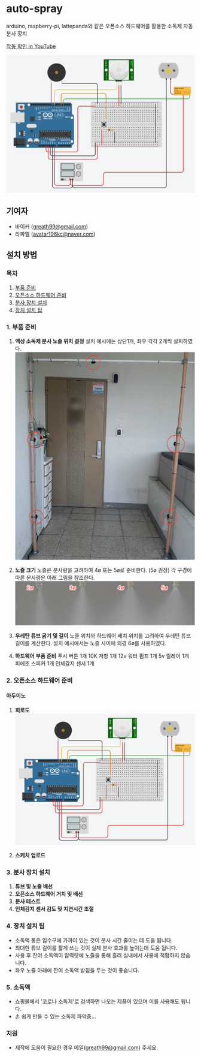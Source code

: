 # auto-spray

arduino, raspberry-pi, lattepanda와 같은 오픈소스 하드웨어를 활용한 소독제 자동 분사 장치

[작동 확인 in YouTube](https://youtu.be/r1yaet-WIyA)

![alt text](doc/autospay-circuit-arduino.png "arduino circuit image")

## 기여자
  * 바이커 (greath99@gmail.com)
  * 라파엘 (avatar196kc@naver.com)

## 설치 방법

###  목차
1. [부품 준비](#1-부품-준비)
2. [오픈소스 하드웨어 준비](#2-오픈소스-하드웨어-준비)
3. [분사 장치 설치](#3-분사-장치-설치)
4. [장치 설치 팁](#4-장치-설치-팁)

### 1. 부품 준비

1. __액상 소독제 분사 노즐 위치 결정__
    설치 예시에는 상단1개, 좌우 각각 2개씩 설치하였다.
    ![alt text](doc/nozzle-install_ex.png "nozzle install image")

2. __노즐 크기__
    노즐은 분사량을 고려하여 4ø 또는 5ø로 준비한다. (5ø 권장)
    각 구경에 따른 분사량은 아래 그림을 참조한다.
    ![alt text](doc/nozzle-diff.png "nozzle difference image")

3. __우레탄 튜브 굵기 및 길이__
    노즐 위치와 하드웨어 배치 위치를 고려하여 우레탄 튜브길이를 계산한다.
    설치 예시에서는 노즐 사이에 외경 6ø를 사용하였다.

4. __하드웨어 부품 준비__
    푸시 버튼 1개
    10K 저항 1개
    12v 워터 펌프 1개
    5v 릴레이 1개
    피에조 스피커 1개
    인체감지 센서 1개

### 2. 오픈소스 하드웨어 준비

#### 아두이노

1. __회로도__
    ![alt text](doc/autospay-circuit-arduino.png "arduino circuit image")

2. __스케치 업로드__

### 3. 분사 장치 설치

1. __튜브 및 노즐 배선__
2. __오픈소스 하드웨어 거치 및 배선__
3. __분사 테스트__
4. __인체감지 센서 감도 및 지연시간 조절__

### 4. 장치 설치 팁
  * 소독액 통은 입수구에 가까이 있는 것이 분사 시간 줄이는 데 도움 됩니다.
  * 최대한 튜브 길이를 짧게 쓰는 것이 실제 분사 효과를 높이는데 도움 됩니다.
  * 사용 후 잔여 소독액이 압력탓에 노즐을 통해 흘러 실내에서 사용에 적합하지 않습니다.
  * 좌우 노즐 아래에 잔여 소독액 받침을 두는 것이 좋습니다.

### 5. 소독액
  * 쇼핑몰에서 '코로나 소독제'로 검색하면 나오는 제품이 있으며 이를 사용해도 됩니다.
  * 손 쉽게 만들 수 있는 소독제 파악중...

### 지원
  * 제작에 도움이 필요한 경우 메일(greath99@gmail.com) 주세요.

